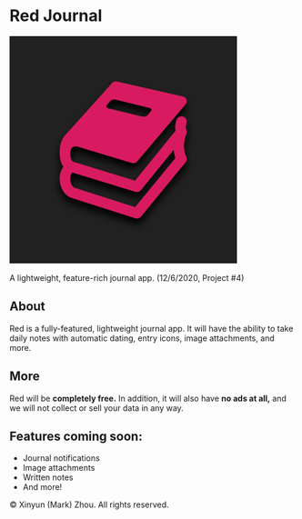 # Red Journal

![App Icon](Red.png)

A lightweight, feature-rich journal app. (12/6/2020, Project #4)

## About

Red is a fully-featured, lightweight journal app. It will have the ability to take daily notes with automatic dating, entry icons, image attachments, and more. 

## More

Red will be **completely free.** In addition, it will also have **no ads at all,** and we will not collect or sell your data in any way.

## Features coming soon:
- Journal notifications
- Image attachments
- Written notes
- And more!

© Xinyun (Mark) Zhou. All rights reserved.
